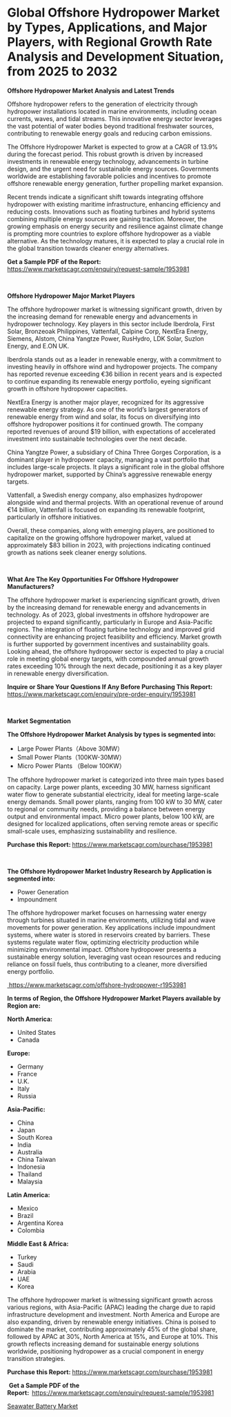 <p><h1>Global Offshore Hydropower Market by Types, Applications, and Major Players, with Regional Growth Rate Analysis and Development Situation, from 2025 to 2032</h1></p><p><strong>Offshore Hydropower Market Analysis and Latest Trends</strong></p>
<p><p>Offshore hydropower refers to the generation of electricity through hydropower installations located in marine environments, including ocean currents, waves, and tidal streams. This innovative energy sector leverages the vast potential of water bodies beyond traditional freshwater sources, contributing to renewable energy goals and reducing carbon emissions.</p><p>The Offshore Hydropower Market is expected to grow at a CAGR of 13.9% during the forecast period. This robust growth is driven by increased investments in renewable energy technology, advancements in turbine design, and the urgent need for sustainable energy sources. Governments worldwide are establishing favorable policies and incentives to promote offshore renewable energy generation, further propelling market expansion. </p><p>Recent trends indicate a significant shift towards integrating offshore hydropower with existing maritime infrastructure, enhancing efficiency and reducing costs. Innovations such as floating turbines and hybrid systems combining multiple energy sources are gaining traction. Moreover, the growing emphasis on energy security and resilience against climate change is prompting more countries to explore offshore hydropower as a viable alternative. As the technology matures, it is expected to play a crucial role in the global transition towards cleaner energy alternatives.</p></p>
<p><strong>Get a Sample PDF of the Report:&nbsp;</strong> <a href="https://www.marketscagr.com/enquiry/request-sample/1953981?utm_campaign=2304&utm_medium=2&utm_source=Github&utm_content=ia&utm_term=07042025&utm_id=offshore-hydropower">https://www.marketscagr.com/enquiry/request-sample/1953981</a></p>
<p>&nbsp;</p>
<p><strong>Offshore Hydropower Major Market Players</strong></p>
<p><p>The offshore hydropower market is witnessing significant growth, driven by the increasing demand for renewable energy and advancements in hydropower technology. Key players in this sector include Iberdrola, First Solar, Bronzeoak Philippines, Vattenfall, Calpine Corp, NextEra Energy, Siemens, Alstom, China Yangtze Power, RusHydro, LDK Solar, Suzlon Energy, and E.ON UK.</p><p>Iberdrola stands out as a leader in renewable energy, with a commitment to investing heavily in offshore wind and hydropower projects. The company has reported revenue exceeding €36 billion in recent years and is expected to continue expanding its renewable energy portfolio, eyeing significant growth in offshore hydropower capacities.</p><p>NextEra Energy is another major player, recognized for its aggressive renewable energy strategy. As one of the world’s largest generators of renewable energy from wind and solar, its focus on diversifying into offshore hydropower positions it for continued growth. The company reported revenues of around $19 billion, with expectations of accelerated investment into sustainable technologies over the next decade.</p><p>China Yangtze Power, a subsidiary of China Three Gorges Corporation, is a dominant player in hydropower capacity, managing a vast portfolio that includes large-scale projects. It plays a significant role in the global offshore hydropower market, supported by China’s aggressive renewable energy targets.</p><p>Vattenfall, a Swedish energy company, also emphasizes hydropower alongside wind and thermal projects. With an operational revenue of around €14 billion, Vattenfall is focused on expanding its renewable footprint, particularly in offshore initiatives.</p><p>Overall, these companies, along with emerging players, are positioned to capitalize on the growing offshore hydropower market, valued at approximately $83 billion in 2023, with projections indicating continued growth as nations seek cleaner energy solutions.</p></p>
<p>&nbsp;</p>
<p><strong>What Are The Key Opportunities For Offshore Hydropower Manufacturers?</strong></p>
<p><p>The offshore hydropower market is experiencing significant growth, driven by the increasing demand for renewable energy and advancements in technology. As of 2023, global investments in offshore hydropower are projected to expand significantly, particularly in Europe and Asia-Pacific regions. The integration of floating turbine technology and improved grid connectivity are enhancing project feasibility and efficiency. Market growth is further supported by government incentives and sustainability goals. Looking ahead, the offshore hydropower sector is expected to play a crucial role in meeting global energy targets, with compounded annual growth rates exceeding 10% through the next decade, positioning it as a key player in renewable energy diversification.</p></p>
<p><strong>Inquire or Share Your Questions If Any Before Purchasing This Report:</strong> <a href="https://www.marketscagr.com/enquiry/pre-order-enquiry/1953981?utm_campaign=2304&utm_medium=2&utm_source=Github&utm_content=ia&utm_term=07042025&utm_id=offshore-hydropower">https://www.marketscagr.com/enquiry/pre-order-enquiry/1953981</a></p>
<p>&nbsp;</p>
<p><strong>Market Segmentation</strong></p>
<p><strong>The Offshore Hydropower Market Analysis by types is segmented into:</strong></p>
<p><ul><li>Large Power Plants（Above 30MW）</li><li>Small Power Plants（100KW-30MW）</li><li>Micro Power Plants （Below 100KW）</li></ul></p>
<p><p>The offshore hydropower market is categorized into three main types based on capacity. Large power plants, exceeding 30 MW, harness significant water flow to generate substantial electricity, ideal for meeting large-scale energy demands. Small power plants, ranging from 100 kW to 30 MW, cater to regional or community needs, providing a balance between energy output and environmental impact. Micro power plants, below 100 kW, are designed for localized applications, often serving remote areas or specific small-scale uses, emphasizing sustainability and resilience.</p></p>
<p><strong>Purchase this Report:&nbsp;</strong><a href="https://www.marketscagr.com/purchase/1953981?utm_campaign=2304&utm_medium=2&utm_source=Github&utm_content=ia&utm_term=07042025&utm_id=offshore-hydropower">https://www.marketscagr.com/purchase/1953981</a></p>
<p>&nbsp;</p>
<p><strong>The Offshore Hydropower Market Industry Research by Application is segmented into:</strong></p>
<p><ul><li>Power Generation</li><li>Impoundment</li></ul></p>
<p><p>The offshore hydropower market focuses on harnessing water energy through turbines situated in marine environments, utilizing tidal and wave movements for power generation. Key applications include impoundment systems, where water is stored in reservoirs created by barriers. These systems regulate water flow, optimizing electricity production while minimizing environmental impact. Offshore hydropower presents a sustainable energy solution, leveraging vast ocean resources and reducing reliance on fossil fuels, thus contributing to a cleaner, more diversified energy portfolio.</p></p>
<p><a href="https://www.marketscagr.com/offshore-hydropower-r1953981?utm_campaign=2304&utm_medium=2&utm_source=Github&utm_content=ia&utm_term=07042025&utm_id=offshore-hydropower">&nbsp;https://www.marketscagr.com/offshore-hydropower-r1953981</a></p>
<p><strong>In terms of Region, the Offshore Hydropower Market Players available by Region are:</strong></p>
<p>
    <p> <strong> North America: </strong>
        <ul>
            <li>United States</li>
            <li>Canada</li>
        </ul>
        </p> 
    <p> <strong> Europe: </strong>
        <ul>
            <li>Germany</li>
            <li>France</li>
            <li>U.K.</li>
            <li>Italy</li>
            <li>Russia</li>
        </ul>
        </p> 
    <p> <strong> Asia-Pacific: </strong>
        <ul>
            <li>China</li>
            <li>Japan</li>
            <li>South Korea</li>
            <li>India</li>
            <li>Australia</li>
            <li>China Taiwan</li>
            <li>Indonesia</li>
            <li>Thailand</li>
            <li>Malaysia</li>
        </ul>
        </p> 
    <p> <strong> Latin America: </strong>
        <ul>
            <li>Mexico</li>
            <li>Brazil</li>
            <li>Argentina Korea</li>
            <li>Colombia</li>
        </ul>
        </p> 
    <p> <strong> Middle East & Africa: </strong>
        <ul>
            <li>Turkey</li>
            <li>Saudi</li>
            <li>Arabia</li>
            <li>UAE</li>
            <li>Korea</li>
        </ul>
    </p>
    </p>
<p><p>The offshore hydropower market is witnessing significant growth across various regions, with Asia-Pacific (APAC) leading the charge due to rapid infrastructure development and investment. North America and Europe are also expanding, driven by renewable energy initiatives. China is poised to dominate the market, contributing approximately 45% of the global share, followed by APAC at 30%, North America at 15%, and Europe at 10%. This growth reflects increasing demand for sustainable energy solutions worldwide, positioning hydropower as a crucial component in energy transition strategies.</p></p>
<p><strong>Purchase this Report: </strong><a href="https://www.marketscagr.com/purchase/1953981?utm_campaign=2304&utm_medium=2&utm_source=Github&utm_content=ia&utm_term=07042025&utm_id=offshore-hydropower">https://www.marketscagr.com/purchase/1953981</a></p>
<p>&nbsp;<strong>Get a Sample PDF of the Report:&nbsp;&nbsp;</strong><a href="https://www.marketscagr.com/enquiry/request-sample/1953981?utm_campaign=2304&utm_medium=2&utm_source=Github&utm_content=ia&utm_term=07042025&utm_id=offshore-hydropower">https://www.marketscagr.com/enquiry/request-sample/1953981</a></p>
<p><strong></strong></p>
<p><p><a href="https://github.com/ilonaenterline65/Market-Research-Report-List-1/blob/main/seawater-battery-market.md?utm_campaign=2304&utm_medium=2&utm_source=Github&utm_content=ia&utm_term=07042025&utm_id=offshore-hydropower">Seawater Battery Market</a></p></p>
